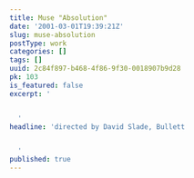 ```yaml
---
title: Muse "Absolution"
date: '2001-03-01T19:39:21Z'
slug: muse-absolution
postType: work
categories: []
tags: []
uuid: 2c84f897-b468-4f86-9f30-0018907b9d28
pk: 103
is_featured: false
excerpt: '


  '
headline: 'directed by David Slade, Bullett


  '
published: true
---
```




